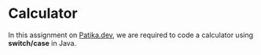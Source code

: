 # Calculator 
In this assignment on [Patika.dev](https://patika.dev), we are required to code a calculator using **switch/case** in Java.